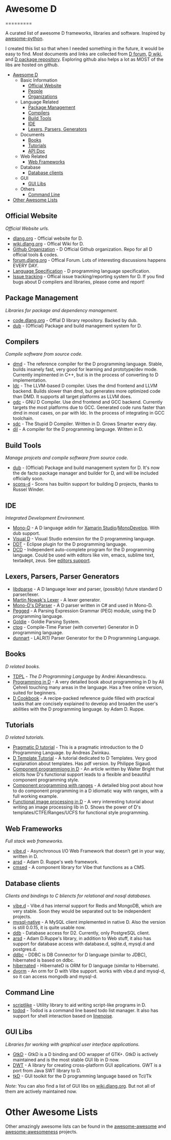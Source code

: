 # Awesome D
=========

  A curated list of awesome D frameworks, libraries and software. Inspired by [awesome-python](https://github.com/vinta/awesome-python).
  
  I created this list so that when I needed something in the future, it would be easy to find. Most documents and links are collected from [D forum](http://forum.dlang.org), [D wiki](http://wiki.dlang.org), and [D package repository](http://code.dlang.org). Exploring github also helps a lot as MOST of the libs are hosted on github.
 
- [Awesome D](#awesome-d)
	- Basic Information
		- [Official Website](#official-website)
		- [People](#people)
		- [Organizations](#organizations)
	- Language Related 
		- [Package Management](#package-management)
		- [Compilers](#compilers)
		- [Build Tools](#build-tools)
		- [IDE](#ide)
		- [Lexers, Parsers, Generators](#exers-parsers-parser-generators)
	- Documents
		- [Books](#books)
		- [Tutorials](#tutorials)
		- [API Doc](#api-docs)
	- Web Related
		- [Web Frameworks](#web-frameworks)
	- Database
		- [Database clients](#database-clients)
	- GUI
		- [GUI Libs](#gui-libs)
	- Others
		- [Command Line](#command-line)
- [Other Awesome Lists](#other-awesome-lists)


## Official Website

*Official Website urls.*

* [dlang.org](http://dlang.org) - Official website for D.
* [wiki.dlang.org](http://wiki.dlang.org) - Offical Wiki for D.
* [Github Organization](https://github.com/D-Programming-Language) - D Official Github organization. Repo for all D official tools & codes.
* [forum.dlang.org](http://forum.dlang.org/) - Offical Forum. Lots of interesting discussions happens EVERY DAY.
* [Language Specification](http://dlang.org/spec.html) - D programming language specification.
* [Issue tracking](https://issues.dlang.org/) - Offical issue tracking/reporting system for D. If you find bugs about D compilers and libraries, please come and report!


## Package Management

*Libraries for package and dependency management.*

* [code.dlang.org](http://code.dlang.org/) - Offial D library repository. Backed by dub.
* [dub](https://github.com/D-Programming-Language/dub) - (Official) Package and build management system for D.

 
## Compilers

*Compile software from source code.*

* [dmd](https://github.com/D-Programming-Language/dmd) - The reference compiler for the D programming language. Stable, builds insanely fast, very good for learning and prototype/dev mode. Currently implmented in C++, but is in the process of converting to D implementation.
* [ldc](https://github.com/ldc-developers/ldc) - The LLVM-based D compiler. Uses the dmd frontend and LLVM backend. Builds slower than dmd, but generates more optimized code than DMD. It supports all target platforms as LLVM does.
* [gdc](https://github.com/D-Programming-GDC/GDC) - GNU D Compiler. Use dmd frontend and GCC backend. Currently targets the most platforms due to GCC. Generated code runs faster than dmd in most cases, on par with ldc. In the process of integrating in GCC toolchain.
* [sdc](https://github.com/deadalnix/SDC) - The Stupid D Compiler. Written in D. Grows Smarter every day.
* [dil](https://code.google.com/p/dil/) - A compiler for the D programming language. Written in D.


## Build Tools

*Manage projcets and compile software from source code.*

* [dub](https://github.com/D-Programming-Language/dub) - (Official) Package and build management system for D. It's now the de facto package manager and builder for D, and will be included officially soon.
* [scons-d](http://scons.org/) - Scons has builtin support for building D projects, thanks to Russel Winder.

## IDE

*Integrated Development Environment.*

* [Mono-D](https://github.com/aBothe/Mono-D) - A D language addin for [Xamarin Studio](http://xamarin.com/)/[MonoDevelop](http://monodevelop.com). With dub support.
* [Visual D](https://github.com/D-Programming-Language/visuald) - Visual Studio extension for the D programming language.
* [DDT](http://code.google.com/p/ddt/) - Eclipse plugin for the D programming language.
* [DCD](https://github.com/Hackerpilot/DCD) - Independent auto-complete program for the D programming language. Could be used with editors like vim, emacs, sublime text, textadept, zeus. See [editors support](https://github.com/Hackerpilot/DCD/tree/master/editors).

 
## Lexers, Parsers, Parser Generators

* [libdparse](https://github.com/Hackerpilot/libdparse) - A D language lexer and parser, (possibly) future standard D parser/lexer.
* [Martin Nowak's Lexer](https://github.com/MartinNowak/lexer) - A lexer generator.
* [Mono-D's DParser](https://github.com/aBothe/D_Parser/tree/master/DParser2) - A D parser written in C# and used in Mono-D.
* [Pegged](https://github.com/PhilippeSigaud/Pegged) - A Parsing Expression Grammar (PEG) module, using the D programming language.
* [Goldie](https://bitbucket.org/Abscissa/goldie/wiki/Home) - Goldie Parsing System.
* [ctpg](https://github.com/youkei/ctpg) - Compile-Time Parser (with converter) Generator in D programming language.
* [dunnart](https://github.com/pwil3058/dunnart) - LALR(1) Parser Generator for the D Programming Language.

## Books
*D related books.*
* [TDPL](http://www.amazon.com/The-Programming-Language-Andrei-Alexandrescu/dp/0321635361/) - *The D Programming Language* by Andrei Alexandrescu.
* [Programming in D](http://ddili.org/ders/d.en/index.html) - A very detailed book about programming in D by  Ali Çehreli  touching many areas in the language. Has a free online version, suited for beginners. 
* [D Cookbook](http://www.packtpub.com/discover-advantages-of-programming-in-d-cookbook/book) -   A recipe-packed reference guide filled with practical tasks that are concisely explained to develop and broaden the user's abilities with the D programming language. by Adam D. Ruppe.

## Tutorials
*D related tutorials.*
* [Pragmatic D tutorial](http://qznc.github.io/d-tut/index.html) - This is a pragmatic introduction to the D Programming Language. by Andreas Zwinkau.
* [D Template Tutorial](https://github.com/PhilippeSigaud/D-templates-tutorial) - A tutorial dedicated to D Templates. Very good explanation about templates. Has pdf version. by Philippe Sigaud.
* [Component programmiong in D](http://www.drdobbs.com/architecture-and-design/component-programming-in-d/240008321) - An article written by Walter Bright that elicits how D's functional support leads to a flexible and beautiful component programming style.
* [Component programming with ranges](http://wiki.dlang.org/Component_programming_with_ranges) - A detailed blog post about how to do component programming in a D idiomatic way with ranges, with a full working example.
* [Functional image processing in D](http://blog.thecybershadow.net/2014/03/21/functional-image-processing-in-d/) - A very interesting tutorial about writing an image processing lib in D. Shows the power of D's templates/CTFE/Ranges/UCFS for functional style programming.

## Web Frameworks
*Full stack web frameworks.*
* [vibe.d](http://vibed.org/) - Asynchronous I/O Web Framework that doesn’t get in your way, written in D.
* [arsd](https://github.com/adamdruppe/arsd) - Adam D. Ruppe's web framework.
* [cmsed](https://github.com/rikkimax/Cmsed) - A component library for Vibe that functions as a CMS.

## Database clients
*Clients and bindings to C bliencts for relational and nosql databases.*

* [vibe.d](https://github.com/rejectedsoftware/vibe.d) - Vibe.d has internal support for Redis and MongoDB, which are very stable. Soon they would be separated out to be independent projects.
* [mysql-native](https://github.com/rejectedsoftware/mysql-native) - A MySQL client implemented in native D. Also the version is still 0.0.15, it is quite usable now.
* [ddb](https://github.com/pszturmaj/ddb) - Database access for D2. Currently, only PostgreSQL client. 
* [arsd](https://github.com/adamdruppe/arsd) - Adam D.Ruppe's library, in addition to Web stuff, it also has support for database access with database.d, sqlite.d, mysql.d and postgres.d.
* [ddbc](https://github.com/buggins/ddbc) - DDBC is DB Connector for D language (similar to JDBC), hibernated is based on ddbc.
* [hibernated](https://github.com/buggins/hibernated) - HibernateD is ORM for D language (similar to Hibernate).
* [dvorm](https://github.com/rikkimax/Dvorm) - An orm for D with Vibe support. works with vibe.d and mysql-d, so it can access mongodb and mysql-d.

## Command Line
* [scriptlike](https://github.com/Abscissa/scriptlike) - Utility library to aid writing script-like programs in D.
* [todod](https://github.com/BlackEdder/todod) - Todod is a command line based todo list manager. It also has support for shell interaction based on [linenoise](https://github.com/antirez/linenoise).

## GUI Libs
*Libraries for working with graphical user interface applications.*

* [GtkD](https://github.com/gtkd-developers/GtkD) - GtkD is a D binding and OO wrapper of GTK+. GtkD is actively maintained and is the most stable GUI lib in D now.
* [DWT](https://github.com/d-widget-toolkit/dwt) - A library for creating cross-platform GUI applications. GWT is a port from Java SWT library to D. 
* [tkD](https://github.com/nomad-software/tkd) - GUI toolkit for the D programming language based on Tcl/Tk

*Note*: You can also find a list of GUI libs on [wiki.dlang.org](http://wiki.dlang.org/Libraries_and_Frameworks#GUI_Libraries). But not all of them are actively maintained now.

# Other Awesome Lists
Other amazingly awesome lists can be found in the [awesome-awesome](https://github.com/emijrp/awesome-awesome) and  [awesome-awesomeness](https://github.com/bayandin/awesome-awesomeness) projects.
